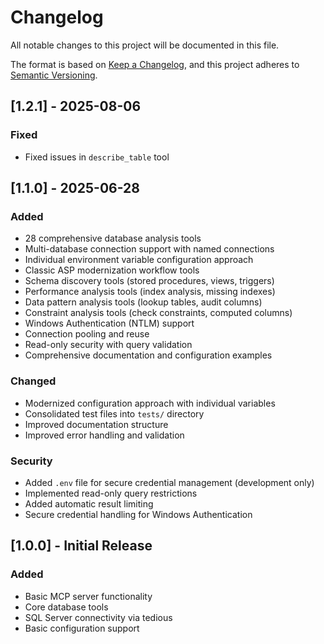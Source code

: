 # Changelog

All notable changes to this project will be documented in this file.

The format is based on [Keep a Changelog](https://keepachangelog.com/en/1.0.0/),
and this project adheres to [Semantic Versioning](https://semver.org/spec/v2.0.0.html).

## [1.2.1] - 2025-08-06

### Fixed

- Fixed issues in `describe_table` tool 

## [1.1.0] - 2025-06-28

### Added

- 28 comprehensive database analysis tools
- Multi-database connection support with named connections
- Individual environment variable configuration approach
- Classic ASP modernization workflow tools
- Schema discovery tools (stored procedures, views, triggers)
- Performance analysis tools (index analysis, missing indexes)
- Data pattern analysis tools (lookup tables, audit columns)
- Constraint analysis tools (check constraints, computed columns)
- Windows Authentication (NTLM) support
- Connection pooling and reuse
- Read-only security with query validation
- Comprehensive documentation and configuration examples

### Changed

- Modernized configuration approach with individual variables
- Consolidated test files into `tests/` directory
- Improved documentation structure
- Improved error handling and validation

### Security

- Added `.env` file for secure credential management (development only)
- Implemented read-only query restrictions
- Added automatic result limiting
- Secure credential handling for Windows Authentication

## [1.0.0] - Initial Release

### Added

- Basic MCP server functionality
- Core database tools
- SQL Server connectivity via tedious
- Basic configuration support
